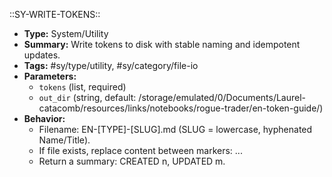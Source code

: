 ::SY-WRITE-TOKENS::
- **Type:** System/Utility
- **Summary:** Write tokens to disk with stable naming and idempotent updates.
- **Tags:** #sy/type/utility, #sy/category/file-io
- **Parameters:**
    - `tokens` (list, required)
    - `out_dir` (string, default: /storage/emulated/0/Documents/Laurel-catacomb/resources/links/notebooks/rogue-trader/en-token-guide/)
- **Behavior:**
    - Filename: EN-[TYPE]-[SLUG].md (SLUG = lowercase, hyphenated Name/Title).
    - If file exists, replace content between markers: ... 
    - Return a summary: CREATED n, UPDATED m.
